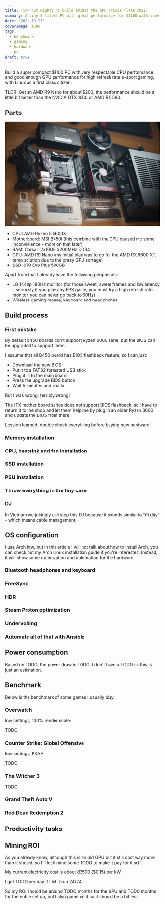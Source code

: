 ```yaml
---
title: Tiny but mighty PC build amidst the GPU crisis (late 2021)
summary: A tiny 5 liters PC with great performance for $1100 with some compromises due to the GPU sortage
date: '2021-10-23'
coverImage: TODO
tags:
  - benchmark
  - gaming
  - hardware
  - pc
draft: true
---
```


Build a super compact $1100 PC with very respectable CPU performance and good enough GPU performance for high refresh rate e-sport gaming, with Linux as a first class citizen.

TLDR: Get an AMD R9 Nano for about $200, the performance should be a little bit better than the NVIDIA GTX 1060 or AMD RX 580.

## Parts

![PC build parts](images/pc_build_parts.jpg)

- CPU: AMD Ryzen 5 5600X
- Motherboard: MSI B450i (this combine with the CPU caused me some inconvinience - more on that later)
- RAM: Corsair 2x16GB 3200MHz DDR4
- GPU: AMD R9 Nano (my initial plan was to go for the AMD RX 6600 XT, temp solution due to the crazy GPU sortage)
- SSD: 970 Evo Plus 500GB

Apart from that I already have the following peripherals:

- LG 1440p 180Hz monitor (for those sweet, sweet frames and low latency - seriously if you play any FPS game, you must try a high refresh rate monitor, you can never go back to 60Hz)
- Wireless gaming mouse, keyboard and headphones

## Build process

### First mistake

By default B450 boards don't support Ryzen 5000 serie, but the BIOS can be upgraded to support them.

I assume that all B450 board has BIOS flashback feature, so I can just:

- Download the new BIOS-
- Put it to a FAT32 formated USB stick
- Plug it in to the main board
- Press the upgrade BIOS button
- Wait 5 minutes and voa la

But I was wrong, terribly wrong!

The ITX mother board series does not support BIOS flashback, so I have to return it to the shop and let them help me by plug in an older Ryzen 3600 and update the BIOS from there.

Lession learned: double check everything before buying new hardware!

### Memory installation



### CPU, heatsink and fan installation



### SSD installation



### PSU installation



### Throw everything in the tiny case



### DJ

In Vietnam we jokingly call step this DJ because it sounds similar to "đi dây" - which means cable management.

## OS configuration

I use Arch btw, but in this article I will not talk about how to install Arch, you can check out my Arch Linux installation guide if you're interested.
Instead, it will show some optimization and automation for the hardware.

### Bluetooth headphones and keyboard

### FreeSync

### HDR

### Steam Proton optimization

### Undervolting

### Automate all of that with Ansible

## Power consumption

Based on TODO, the power draw is TODO. I don't have a TODO so this is just an estimation.

## Benchmark

Below is the benchmark of some games I usually play.

### Overwatch

low settings, 100% render scale:

TODO

### Counter Strike: Global Offensive

low settings, FXAA

TODO

### The Witcher 3

TODO

### Grand Theft Auto V


### Red Dead Redemption 2

## Productivity tasks

## Mining ROI

As you already know, although this is an old GPU but it still cost way more than it should, so I'll let it mine some TODO to make it pay for it self.

My current electricity cost is about ₫3500 ($0.15) per kW.

I get TODO per day if I let it run 24/24.

So my ROI should be around TODO months for the GPU and TODO months for the entire set up, but I also game on it so it should be a bit less.
